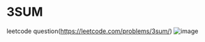 # 3SUM
leetcode question(https://leetcode.com/problems/3sum/)
![image](https://user-images.githubusercontent.com/102652030/172773410-30927aa1-1290-455b-9d52-328248bd7f00.png)
